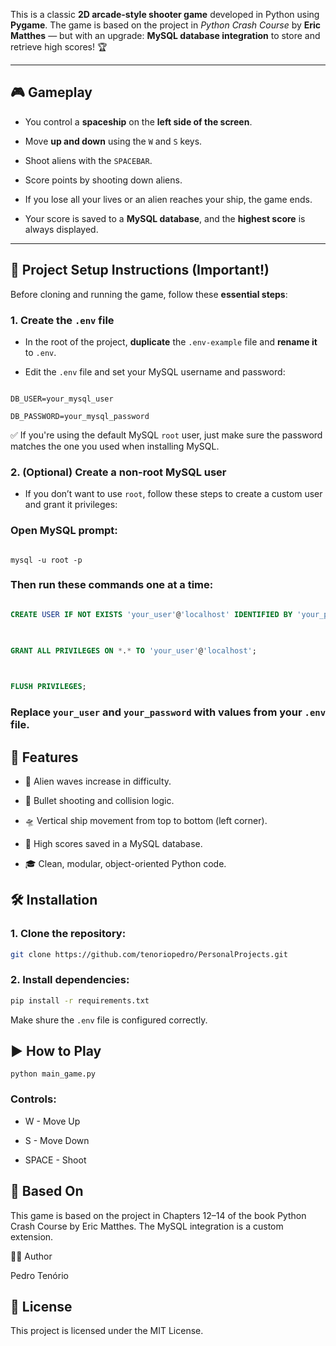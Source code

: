 This is a classic **2D arcade-style shooter game** developed in Python using **Pygame**. The game is based on the project in _Python Crash Course_ by **Eric Matthes** — but with an upgrade: **MySQL database integration** to store and retrieve high scores! 🏆

  

---

  

## 🎮 Gameplay

  

- You control a **spaceship** on the **left side of the screen**.

- Move **up and down** using the `W` and `S` keys.

- Shoot aliens with the `SPACEBAR`.

- Score points by shooting down aliens.

- If you lose all your lives or an alien reaches your ship, the game ends.

- Your score is saved to a **MySQL database**, and the **highest score** is always displayed.

  

---

  

## 📂 Project Setup Instructions (Important!)

  

Before cloning and running the game, follow these **essential steps**:

  

### 1. Create the `.env` file

  

- In the root of the project, **duplicate** the `.env-example` file and **rename it** to `.env`.

- Edit the `.env` file and set your MySQL username and password:

```env

DB_USER=your_mysql_user

DB_PASSWORD=your_mysql_password

```

✅ If you're using the default MySQL `root` user, just make sure the password matches the one you used when installing MySQL.

  

### 2. (Optional) Create a non-root MySQL user

  

- If you don’t want to use `root`, follow these steps to create a custom user and grant it privileges:

  

### Open MySQL prompt:

```prompt

mysql -u root -p
```



### Then run these commands one at a time:

  

```sql

CREATE USER IF NOT EXISTS 'your_user'@'localhost' IDENTIFIED BY 'your_password';

  

GRANT ALL PRIVILEGES ON *.* TO 'your_user'@'localhost';

  

FLUSH PRIVILEGES;

  ```

### Replace `your_user` and `your_password` with values from your `.env` file.

  

## 🧰 Features

  

- 👾 Alien waves increase in difficulty.

  

- 🔫 Bullet shooting and collision logic.

  

- 🛸 Vertical ship movement from top to bottom (left corner).

  

- 💾 High scores saved in a MySQL database.

  

- 🎓 Clean, modular, object-oriented Python code.

  

## 🛠️ Installation

  

### 1. Clone the repository:

  
```bash
git clone https://github.com/tenoriopedro/PersonalProjects.git
```
  

### 2. Install dependencies:

  
```bash
pip install -r requirements.txt
```
  

Make shure the `.env` file is configured correctly.

  

## ▶️ How to Play

  
```shell
python main_game.py
```
  

### Controls:

  

- W - Move Up

  

- S - Move Down

  

- SPACE - Shoot

  

## 🧠 Based On

  

This game is based on the project in Chapters 12–14 of the book Python Crash Course by Eric Matthes. The MySQL integration is a custom extension.

  
  

👨‍💻 Author

Pedro Tenório

  
  

## 📃 License

  

This project is licensed under the MIT License.
